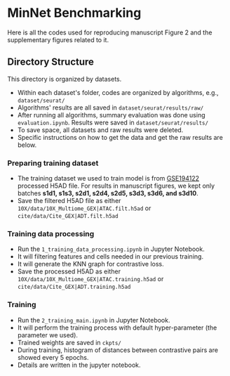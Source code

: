 # MinNet Benchmarking
Here is all the codes used for reproducing manuscript Figure 2 and the supplementary figures related to it.

## Directory Structure
This directory is organized by datasets.
* Within each dataset's folder, codes are organized by algorithms, e.g., `dataset/seurat/`
* Algorithms' results are all saved in `dataset/seurat/results/raw/`
* After running all algorithms, summary evaluation was done using `evaluation.ipynb`. Results were saved in `dataset/seurat/results/`
* To save space, all datasets and raw results were deleted.
* Specific instructions on how to get the data and get the raw results are below.


### Preparing training dataset
* The training dataset we used to train model is from [GSE194122](https://www.ncbi.nlm.nih.gov/geo/query/acc.cgi?acc=GSE194122) processed H5AD file.
For results in manuscript figures, we kept only batches **s1d1, s1s3, s2d1, s2d4, s2d5, s3d3, s3d6, and s3d10**.
* Save the filtered H5AD file as either `10X/data/10X_Multiome_GEX|ATAC.filt.h5ad` or `cite/data/Cite_GEX|ADT.filt.h5ad`

### Training data processing
* Run the `1_training_data_processing.ipynb` in Jupyter Notebook.
* It will filtering features and cells needed in our previous training.
* It will generate the KNN graph for contrastive loss.
* Save the processed H5AD as either `10X/data/10X_Multiome_GEX|ATAC.training.h5ad` or `cite/data/Cite_GEX|ADT.training.h5ad`

### Training
* Run the `2_training_main.ipynb` in Jupyter Notebook.
* It will perform the training process with default hyper-parameter (the parameter we used).
* Trained weights are saved in `ckpts/`
* During training, histogram of distances between contrastive pairs are showed every 5 epochs.
* Details are written in the jupyter notebook.
